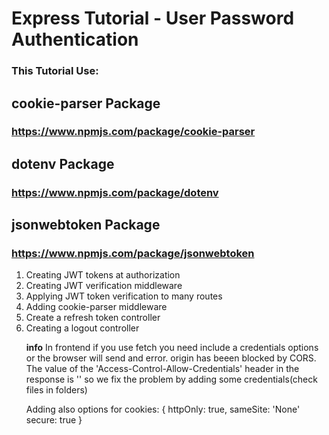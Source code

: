 # Express Tutorial - User Password Authentication

### This Tutorial Use: 

## cookie-parser Package
### https://www.npmjs.com/package/cookie-parser
## dotenv Package
### https://www.npmjs.com/package/dotenv
## jsonwebtoken Package
### https://www.npmjs.com/package/jsonwebtoken


<ol>
  <li>Creating JWT tokens at authorization
  <li>Creating JWT verification middleware
  <li>Applying JWT token verification to many routes
  <li>Adding cookie-parser middleware
  <li>Create a refresh token controller
  <li>Creating a logout controller

**info**
In frontend if you use fetch you need include a credentials options or
the browser will send and error.
origin has beeen blocked by CORS. The value of the 'Access-Control-Allow-Credentials' header in the response is ''
so we fix the problem by adding some credentials(check files in folders) 

Adding also options for cookies:
{ httpOnly: true, sameSite: 'None' secure: true }



